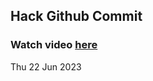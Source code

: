
 ## Hack Github Commit 
 ### Watch video <a href="https://www.youtube.com">here</a> 
 Thu 22 Jun 2023 
